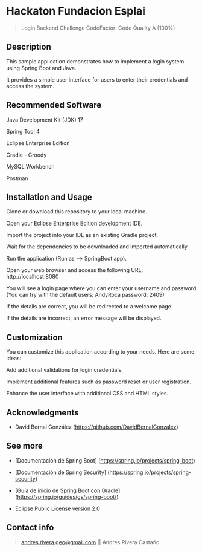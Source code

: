 # Hackaton Fundacion Esplai

>Login Backend Challenge
>CodeFactor: Code Quality A (100%)

## Description

This sample application demonstrates how to implement a login system using Spring Boot and Java. 

It provides a simple user interface for users to enter their credentials and access the system.

## Recommended Software

Java Development Kit (JDK) 17 

Spring Tool 4

Eclipse Enterprise Edition

Gradle - Groody

MySQL Workbench

Postman

## Installation and Usage

Clone or download this repository to your local machine.

Open your Eclipse Enterprise Edition development IDE.

Import the project into your IDE as an existing Gradle project.

Wait for the dependencies to be downloaded and imported automatically.

Run the application (Run as --> SpringBoot app).

Open your web browser and access the following URL: http://localhost:8080

You will see a login page where you can enter your username and password (You can try with the default users: AndyRoca password: 2409)

If the details are correct, you will be redirected to a welcome page.

If the details are incorrect, an error message will be displayed.

## Customization

You can customize this application according to your needs. Here are some ideas:

Add additional validations for login credentials.

Implement additional features such as password reset or user registration.

Enhance the user interface with additional CSS and HTML styles.

## Acknowledgments 

- David Bernal González (https://github.com/DavidBernalGonzalez)

## See more

- [Documentación de Spring Boot] (https://spring.io/projects/spring-boot)

- [Documentación de Spring Security] (https://spring.io/projects/spring-security)

- [Guía de inicio de Spring Boot con Gradle] (https://spring.io/guides/gs/spring-boot/)

- [Eclipse Public License version 2.0](https://opensource.org/licenses/EPL-2.0)

## Contact info

> andres.rivera.geo@gmail.com || Andres Rivera Castaño
